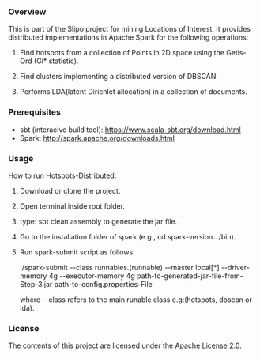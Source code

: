 ### Overview
This is part of the Slipo project for mining Locations of Interest. It provides distributed implementations in Apache Spark for the following operations:

1. Find hotspots from a collection of Points in 2D space using the Getis-Ord (Gi* statistic).

2. Find clusters implementing a distributed version of DBSCAN.

3. Performs LDA(latent Dirichlet allocation) in a collection of documents.

### Prerequisites

- sbt (interacive build tool): https://www.scala-sbt.org/download.html
 - Spark: http://spark.apache.org/downloads.html

### Usage

How to run Hotspots-Distributed:

1. Download or clone the project.

2. Open terminal inside root folder.

3. type: sbt clean assembly to generate the jar file.

4. Go to the installation folder of spark (e.g., cd spark-version.../bin).

5. Run spark-submit script as follows:

     ./spark-submit --class runnables.(runnable) --master local[*]  --driver-memory 4g --executor-memory 4g  path-to-generated-jar-file-from-Step-3.jar  path-to-config.properties-File
 
    where --class refers to the main runable class e.g:(hotspots, dbscan or lda).

### License

The contents of this project are licensed under the [Apache License 2.0](https://github.com/SLIPO-EU/loci/blob/master/LICENSE).
